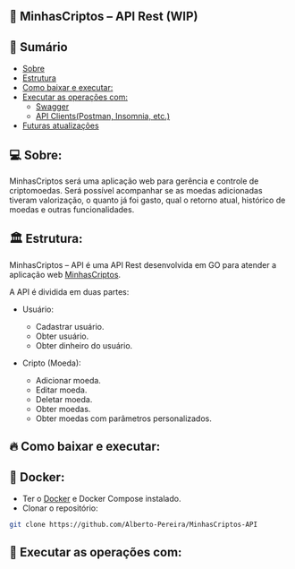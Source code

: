 ## 💼 MinhasCriptos – API Rest (WIP)

## 📝 Sumário

- [Sobre](#about)
- [Estrutura](#pattern)
- [Como baixar e executar:](#comobaixar)
- [Executar as operações com:](#op)
    - [Swagger](#swagger)
    - [API Clients(Postman, Insomnia, etc.)](#opapiclient)
- [Futuras atualizações](#update)

## 💻 Sobre: <a name="about"></a>

MinhasCriptos será uma aplicação web para gerência e controle de criptomoedas. Será possível acompanhar se as moedas adicionadas tiveram valorização, o quanto já foi gasto, qual o retorno atual, histórico de moedas e outras funcionalidades.

## 🏛 Estrutura: <a name="pattern"></a>

MinhasCriptos – API é uma API Rest desenvolvida em GO para atender a aplicação web <a href="https://minhascriptos.netlify.app/">MinhasCriptos</a>.

A API é dividida em duas partes:
  
  - Usuário:
    - Cadastrar usuário.
    - Obter usuário.
    - Obter dinheiro do usuário.
  
  - Cripto (Moeda): 
    - Adicionar moeda.
    - Editar moeda.
    - Deletar moeda.
    - Obter moedas.
    - Obter moedas com parâmetros personalizados.

## 🔥 Como baixar e executar: <a name="comobaixar"></a>

## 🐳 Docker: <a name="executardocker"></a>
- Ter o <a href="https://www.docker.com/products/docker-desktop/">Docker</a> e Docker Compose instalado.
- Clonar o repositório:
```bash
git clone https://github.com/Alberto-Pereira/MinhasCriptos-API
```

## 🧵 Executar as operações com: <a name="op"></a>
